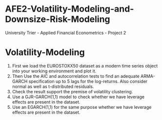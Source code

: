 # AFE2-Volatility-Modeling-and-Downsize-Risk-Modeling
University Trier - Applied Financial Econometrics - Project 2

# Volatility-Modeling

1. First we load the EUROSTOXX50 dataset as a modern time series object into your working environment and plot it.
2. Then Use the AIC and autocorrelation tests to find an adequate ARMA-GARCH specification up to 5 lags for the log-returns. Also consider normal as well as t-distributed residuals.
4. Check the result support the premise of volatility clustering.
5. Use a GJR-GARCH(1,1) model to check whether we have leverage effects are present in the dataset.
6. Use an EGARCH(1,1) for the same purpose whether we have leverage effects are present in the dataset. 
